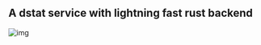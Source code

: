 ## A dstat service with lightning fast rust backend
![img](https://media.discordapp.net/attachments/887072588889751553/917166072514355250/unknown.png?width=1032&height=559)
